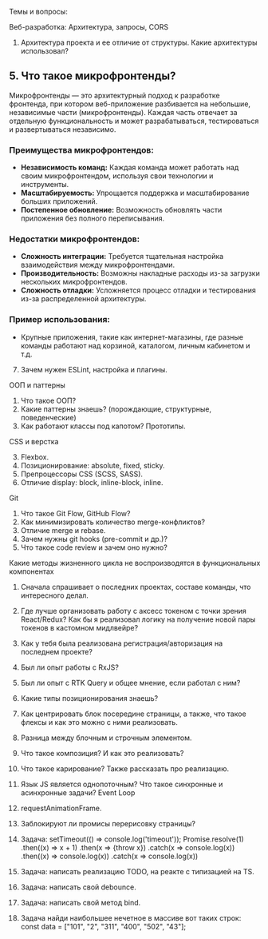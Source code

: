 Темы и вопросы:

Веб-разработка: Архитектура, запросы, CORS

1. Архитектура проекта и ее отличие от структуры. Какие архитектуры использовал?
## 5. **Что такое микрофронтенды?**

Микрофронтенды — это архитектурный подход к разработке фронтенда, при котором веб-приложение разбивается на небольшие, независимые части (микрофронтенды). Каждая часть отвечает за отдельную функциональность и может разрабатываться, тестироваться и развертываться независимо.

### **Преимущества микрофронтендов:**
- **Независимость команд:** Каждая команда может работать над своим микрофронтендом, используя свои технологии и инструменты.
- **Масштабируемость:** Упрощается поддержка и масштабирование больших приложений.
- **Постепенное обновление:** Возможность обновлять части приложения без полного переписывания.

### **Недостатки микрофронтендов:**
- **Сложность интеграции:** Требуется тщательная настройка взаимодействия между микрофронтендами.
- **Производительность:** Возможны накладные расходы из-за загрузки нескольких микрофронтендов.
- **Сложность отладки:** Усложняется процесс отладки и тестирования из-за распределенной архитектуры.

### **Пример использования:**
- Крупные приложения, такие как интернет-магазины, где разные команды работают над корзиной, каталогом, личным кабинетом и т.д.
7. Зачем нужен ESLint, настройка и плагины.

ООП и паттерны

1. Что такое ООП?
2. Какие паттерны знаешь? (порождающие, структурные, поведенческие)
1. Как работают классы под капотом? Прототипы.

CSS и верстка

3. Flexbox.
4. Позиционирование: absolute, fixed, sticky.
5. Препроцессоры CSS (SCSS, SASS).
6. Отличие display: block, inline-block, inline.

Git

1. Что такое Git Flow, GitHub Flow?
2. Как минимизировать количество merge-конфликтов?
3. Отличие merge и rebase.
4. Зачем нужны git hooks (pre-commit и др.)?
5. Что такое code review и зачем оно нужно?

Какие методы жизненного цикла не воспроизводятся в функциональных компонентах

1. Сначала спрашивает о последних проектах, составе команды, что интересного делал.
2. Где лучше организовать работу с аксесс токеном с точки зрения React/Redux? Как бы я реализовал логику на получение
   новой пары токенов в кастомном мидлвейре?
4. Как у тебя была реализована регистрация/авторизация на последнем проекте?
9. Был ли опыт работы с RxJS?
15. Был ли опыт с RTK Query и общее мнение, если работал с ним?
3. Какие типы позиционирования знаешь?
4. Как центрировать блок посередине страницы, а также, что такое флексы и как это можно с ними реализовать.
7. Разница между блочным и строчным элементом.
8. Что такое композиция? И как это реализовать?
9. Что такое карирование? Также рассказать про реализацию.
10. Язык JS является однопоточным? Что такое синхронные и асинхронные задачи? Event Loop
11. requestAnimationFrame.
12. Заблокируют ли промисы перерисовку страницы?
13. Задача:
    setTimeout(() => console.log('timeout'));
    Promise.resolve(1)
    .then((x) => x + 1)
    .then(x => {throw x})
    .catch(x => console.log(x))
    .then((x) => console.log(x))
    .catch(x => console.log(x))

14. Задача: написать реализацию TODO, на реакте с типизацией на TS.
15. Задача: написать свой debounce.
16. Задача: написать свой метод bind.
17. Задача найди наибольшее нечетное в массиве вот таких строк: const data = ["101", "2", "311", "400", "502", "43"];
